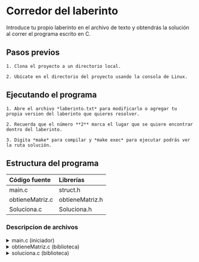 # Corredor del laberinto

Introduce tu propio laberinto en el archivo de texto y obtendrás la solución al correr el programa escrito en C.

## Pasos previos
```
1. Clona el proyecto a un directorio local.

2. Ubícate en el directorio del proyecto usando la consola de Linux.
```
## Ejecutando el programa 
```   
1. Abre el archivo *laberinto.txt* para modificarlo o agregar tu propia version del laberinto que quieres resolver.
    
2. Recuerda que el número **2** marca el lugar que se quiere encontrar dentro del laberinto.
    
3. Digita *make* para compilar y *make exec* para ejecutar podrás ver la ruta solución.   
``` 
## Estructura del programa

| Código fuente | Librerías |
| :------|:------------|
| main.c | struct.h |
| obtieneMatriz.c | obtieneMatriz.h |
| Soluciona.c | Soluciona.h|

### Descripcion de archivos
<details>
    <summary>main.c (iniciador)</summary>
    <ol>
        <li>Lee laberinto.txt</li>
        <li>Aloja espacio en el heap para el laberinto.</li>
        <li>Genera matriz de ceros del mismo tamaño.</li>
        <li>Llama a las funciones de las bibliotecas.</li>
    </ol>
</details>


<details>
    <summary>obtieneMatriz.c (biblioteca)</summary>
    <ol>
        <li>cuenta_columnas(): cuenta las columnas buscando \n.</li>
        <li>cuenta_filas(): cuenta filas con base en la longitud total y cantidad de columnas.</li>
        <li>Contruye_matrix(): devuelve matriz laberinto de integers.</li>
    </ol>
</details>
<details>
    <summary>soluciona.c (biblioteca)</summary>
    <ol>
        <li>resuelve(): evalúa cada posible entrada al laberinto, devuelve el camino hacia el 2.</li>
        <li>par_ordenado(): devuelve todos los puntos de ingreso en los bordes del laberinto.</li>
        <li>imprimir_solucion(): imprime un camino hacia el 2, reemplaza el resto con ceros.</li>
    </ol>    
</details>


